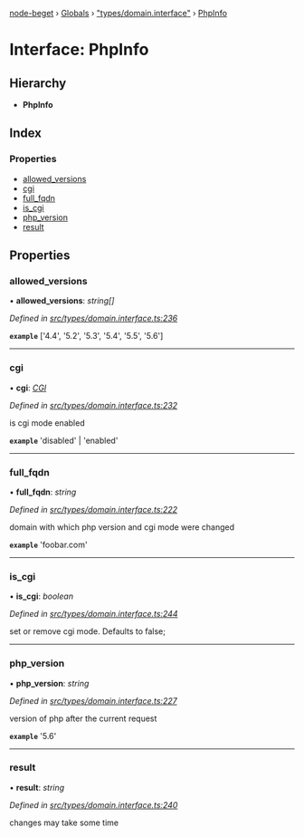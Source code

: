 [node-beget](../README.md) › [Globals](../globals.md) › ["types/domain.interface"](../modules/_types_domain_interface_.md) › [PhpInfo](_types_domain_interface_.phpinfo.md)

# Interface: PhpInfo

## Hierarchy

* **PhpInfo**

## Index

### Properties

* [allowed_versions](_types_domain_interface_.phpinfo.md#allowed_versions)
* [cgi](_types_domain_interface_.phpinfo.md#cgi)
* [full_fqdn](_types_domain_interface_.phpinfo.md#full_fqdn)
* [is_cgi](_types_domain_interface_.phpinfo.md#is_cgi)
* [php_version](_types_domain_interface_.phpinfo.md#php_version)
* [result](_types_domain_interface_.phpinfo.md#result)

## Properties

###  allowed_versions

• **allowed_versions**: *string[]*

*Defined in [src/types/domain.interface.ts:236](https://github.com/olehcambel/node-beget/blob/9994d31/src/types/domain.interface.ts#L236)*

**`example`** ['4.4', '5.2', '5.3', '5.4', '5.5', '5.6']

___

###  cgi

• **cgi**: *[CGI](../modules/_types_domain_interface_.md#cgi)*

*Defined in [src/types/domain.interface.ts:232](https://github.com/olehcambel/node-beget/blob/9994d31/src/types/domain.interface.ts#L232)*

is cgi mode enabled

**`example`** 'disabled' | 'enabled'

___

###  full_fqdn

• **full_fqdn**: *string*

*Defined in [src/types/domain.interface.ts:222](https://github.com/olehcambel/node-beget/blob/9994d31/src/types/domain.interface.ts#L222)*

domain with which php version and cgi mode were changed

**`example`** 'foobar.com'

___

###  is_cgi

• **is_cgi**: *boolean*

*Defined in [src/types/domain.interface.ts:244](https://github.com/olehcambel/node-beget/blob/9994d31/src/types/domain.interface.ts#L244)*

set or remove cgi mode. Defaults to false;

___

###  php_version

• **php_version**: *string*

*Defined in [src/types/domain.interface.ts:227](https://github.com/olehcambel/node-beget/blob/9994d31/src/types/domain.interface.ts#L227)*

version of php after the current request

**`example`** '5.6'

___

###  result

• **result**: *string*

*Defined in [src/types/domain.interface.ts:240](https://github.com/olehcambel/node-beget/blob/9994d31/src/types/domain.interface.ts#L240)*

changes may take some time
